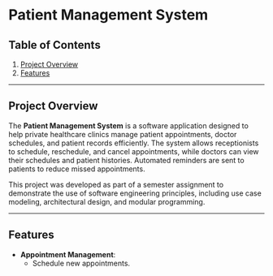 # Patient Management System

## Table of Contents
1. [Project Overview](#project-overview)
2. [Features](#features)

---

## **Project Overview**
The **Patient Management System** is a software application designed to help private healthcare clinics manage patient appointments, doctor schedules, and patient records efficiently. The system allows receptionists to schedule, reschedule, and cancel appointments, while doctors can view their schedules and patient histories. Automated reminders are sent to patients to reduce missed appointments.

This project was developed as part of a semester assignment to demonstrate the use of software engineering principles, including use case modeling, architectural design, and modular programming.

---

## **Features**
- **Appointment Management**:
  - Schedule new appointments.
